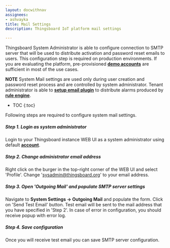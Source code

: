 ```yaml
---
layout: docwithnav
assignees:
- ashvayka
title: Mail Settings
description: Thingsboard IoT platform mail settings

---
```


Thingsboard System Administrator is able to configure connection to SMTP server that will be used to distribute activation and password reset emails to users.
This configuration step is required on production environments. 
If you are evaluating the platform, pre-provisioned [**demo accounts**](/docs/samples/demo-account/#demo-tenant) are sufficient in most of the use cases.
  
**NOTE** System Mail settings are used only during user creation and password reset process and are controlled by system administrator. 
Tenant administrator is able to [**setup email plugin**](/docs/samples/alarms/mail/) to distribute alarms produced by [**rule engine**](/docs/user-guide/rule-engine/).  

* TOC
{:toc}

Following steps are required to configure system mail settings.

##### Step 1. Login as system administrator

Login to your Thingsboard instance WEB UI as a system administrator using default [**account**](/docs/samples/demo-account/#system-administrator).

##### Step 2. Change administrator email address 

Right click on the burger in the top-right corner of the WEB UI and select 'Profile'.
Change 'sysadmin@thingsboard.org' to your email address. 

##### Step 3. Open 'Outgoing Mail' and populate SMTP server settings

Navigate to **System Settings -> Outgoing Mail** and populate the form. Click on 'Send Test Email' button. 
Test email will be sent to the mail address that you have specified in 'Step 2'.
In case of error in configuration, you should receive popup with error log.

##### Step 4. Save configuration

Once you will receive test email you can save SMTP server configuration.
